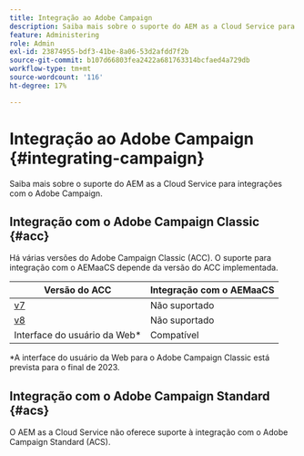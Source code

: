 ```yaml
---
title: Integração ao Adobe Campaign
description: Saiba mais sobre o suporte do AEM as a Cloud Service para integrações com o Adobe Campaign.
feature: Administering
role: Admin
exl-id: 23874955-bdf3-41be-8a06-53d2afdd7f2b
source-git-commit: b107d66803fea2422a681763314bcfaed4a729db
workflow-type: tm+mt
source-wordcount: '116'
ht-degree: 17%

---
```



# Integração ao Adobe Campaign {#integrating-campaign}

Saiba mais sobre o suporte do AEM as a Cloud Service para integrações com o Adobe Campaign.

## Integração com o Adobe Campaign Classic {#acc}

Há várias versões do Adobe Campaign Classic (ACC). O suporte para integração com o AEMaaCS depende da versão do ACC implementada.

| Versão do ACC | Integração com o AEMaaCS |
|---|---|
| [v7](https://experienceleague.adobe.com/docs/campaign-classic.html?lang=pt-BR) | Não suportado |
| [v8](https://experienceleague.adobe.com/docs/campaign-v8.html) | Não suportado |
| Interface do usuário da Web* | Compatível |

*A interface do usuário da Web para o Adobe Campaign Classic está prevista para o final de 2023.

## Integração com o Adobe Campaign Standard {#acs}

O AEM as a Cloud Service não oferece suporte à integração com o Adobe Campaign Standard (ACS).
